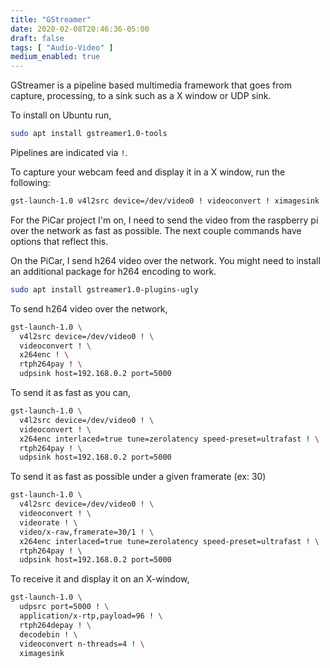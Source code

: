 ```yaml
---
title: "GStreamer"
date: 2020-02-08T20:46:36-05:00
draft: false
tags: [ "Audio-Video" ]
medium_enabled: true
---
```


GStreamer is a pipeline based multimedia framework that goes from capture, processing, to a sink such as a X window or UDP sink.

To install on Ubuntu run,

```bash
sudo apt install gstreamer1.0-tools
```

Pipelines are indicated via `!`.

To capture your webcam feed and display it in a X window, run the following:

```bash
gst-launch-1.0 v4l2src device=/dev/video0 ! videoconvert ! ximagesink
```

For the PiCar project I'm on, I need to send the video from the raspberry pi over the network as fast as possible. The next couple commands have options that reflect this.

On the PiCar, I send h264 video over the network. You might need to install an additional package for h264 encoding to work.

```bash
sudo apt install gstreamer1.0-plugins-ugly
```

To send h264 video over the network,

```bash
gst-launch-1.0 \
  v4l2src device=/dev/video0 ! \
  videoconvert ! \
  x264enc ! \
  rtph264pay ! \
  udpsink host=192.168.0.2 port=5000
```

To send it as fast as you can,

```bash
gst-launch-1.0 \
  v4l2src device=/dev/video0 ! \
  videoconvert ! \
  x264enc interlaced=true tune=zerolatency speed-preset=ultrafast ! \
  rtph264pay ! \
  udpsink host=192.168.0.2 port=5000
```

To send it as fast as possible under a given framerate (ex: 30)
```bash
gst-launch-1.0 \
  v4l2src device=/dev/video0 ! \
  videoconvert ! \
  videorate ! \
  video/x-raw,framerate=30/1 ! \
  x264enc interlaced=true tune=zerolatency speed-preset=ultrafast ! \
  rtph264pay ! \
  udpsink host=192.168.0.2 port=5000
```



To receive it and display it on an X-window,

```bash
gst-launch-1.0 \
  udpsrc port=5000 ! \
  application/x-rtp,payload=96 ! \
  rtph264depay ! \
  decodebin ! \
  videoconvert n-threads=4 ! \
  ximagesink
```

